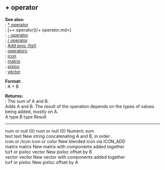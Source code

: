 ## + operator    
**See also:**    
:   [\* operator](/operator/*)    
:   [+= operator](/+ operator.md=)    
:   [- operator](/operator/-)    
:   [/ operator](/operator//)    
:   [Add proc (list)](/list/proc/Add)    
:   [operators](/operator)    
:   [icon](/icon)    
:   [matrix](/matrix)    
:   [pixloc](/pixloc)    
:   [vector](/vector)    
<!-- -->    
**Format:**    
:   A + B    
<!-- -->    
**Returns:**    
:   The sum of A and B.    
Adds A and B. The result of the operation depends on the types of values    
being added, mostly on A.    
  A type            B type            Result    
  ----------------- ----------------- --------------------------------------------    
  num or null (0)   num or null (0)   Numeric sum    
  text              text              New string concatenating A and B, in order    
  icon or /icon     icon or color     New blended icon via ICON_ADD    
  matrix            matrix            New matrix with components added together    
  turf or pixloc    vector            New pixloc offset by B    
  vector            vector            New vector with components added together    
                    turf or pixloc    New pixloc offset by A  